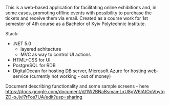 This is a web-based application for facilitating online exhibitions and, in some cases, promoting offline events with possibility to purchase the tickets and receive them via email. 
Created as a course work for 1st semester of 4th course as a Bachelor of Kyiv Polytechnic Institute. 

Stack: 
- .NET 5.0
	- layered achitecture
	- MVC as way to control UI actions
- HTML+CSS for UI
- PostgreSQL for RDB
- DigitalOcean for hosting DB server, Microsoft Azure for hosting web-service (currently not working - out of money)

Document describing functionality and some sample screens - here https://docs.google.com/document/d/1W2BNaBsmamLxU8gW6IAtOoVbytqZD-pJjvl7rFos7UA/edit?usp=sharing 
